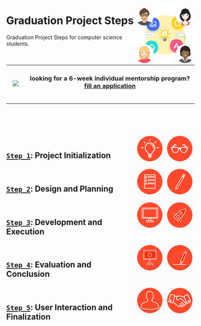 <a href="/README.md"><img align="right" width="160" src="/logos/graduation-project-steps.png"></img></a>

# Graduation Project Steps
Graduation Project Steps for computer science students.

<table>
    <tbody>
<tr>
<td align="center" width="10%"><a href="https://github.com/cs-MohamedAyman/cs-MohamedAyman/blob/master/mentorship-programs/graduation-project-steps.md"><img src="https://github.com/cs-MohamedAyman/cs-MohamedAyman/blob/master/repos-icons/announcement.png" width="100%"></img></a></td>
<td align="center" width="90%"><h3>looking for a 6-week individual mentorship program? <a href="https://github.com/cs-MohamedAyman/cs-MohamedAyman/blob/master/mentorship-programs/graduation-project-steps.md">fill an application</a></h3><br></td>
</tr>
    </tbody>
</table>

<br><br><br>

<a href="/step-1/README.md"><img align="right" width="80" src="/logos/step02.png"></img></a>
<a href="/step-1/README.md"><img align="right" width="80" src="/logos/step01.png"></img></a>
<br>

## [`Step 1`](/step-1/README.md): Project Initialization

<a href="/step-2/README.md"><img align="right" width="80" src="/logos/step04.png"></img></a>
<a href="/step-2/README.md"><img align="right" width="80" src="/logos/step03.png"></img></a>
<br>

## [`Step 2`](/step-2/README.md): Design and Planning

<a href="/step-3/README.md"><img align="right" width="80" src="/logos/step06.png"></img></a>
<a href="/step-3/README.md"><img align="right" width="80" src="/logos/step05.png"></img></a>
<br>

## [`Step 3`](/step-3/README.md): Development and Execution

<a href="/step-4/README.md"><img align="right" width="80" src="/logos/step08.png"></img></a>
<a href="/step-4/README.md"><img align="right" width="80" src="/logos/step07.png"></img></a>
<br>

## [`Step 4`](/step-4/README.md): Evaluation and Conclusion

<a href="/step-5/README.md"><img align="right" width="80" src="/logos/step10.png"></img></a>
<a href="/step-5/README.md"><img align="right" width="80" src="/logos/step09.png"></img></a>
<br>

## [`Step 5`](/step-5/README.md): User Interaction and Finalization
